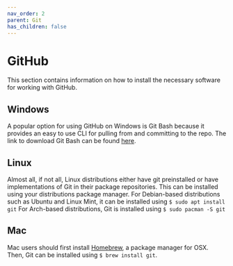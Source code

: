 ```yaml
---
nav_order: 2
parent: Git
has_children: false
---
```


# GitHub
This section contains information on how to install the necessary software for working with GitHub.

## Windows
A popular option for using GitHub on Windows is Git Bash because it provides an easy to use CLI for pulling from and committing to the repo. 
The link to download Git Bash can be found [here](https://gitforwindows.org/).
## Linux
Almost all, if not all, Linux distributions either have git preinstalled or have implementations of Git in their package repositories. This can be installed using your distributions package manager.
For Debian-based distributions such as Ubuntu and Linux Mint, it can be installed using `$ sudo apt install git`
For Arch-based distributions, Git is installed using `$ sudo pacman -S git`
## Mac
Mac users should first install [Homebrew](https://brew.sh/), a package manager for OSX. Then, Git can be installed using `$ brew install git`.

